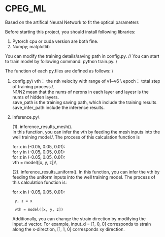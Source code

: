 # CPEG_ML
Based on the artifical Neural Network to fit the optical parameters

Before starting this project, you should install following libraries: 

1. Pytorch cpu or cuda version are both fine.
2. Numpy; matplotlib

You can modify the training details/saving path in config.py. //
You can start to train model by following command: python train.py. \\

The function of each py.files are defined as follows: \\

1. config.py\\
   vth： the nth velocity with range of v1~v6 \\
   epoch： total step of training process.\  
   N1/N2 mean that the nums of nerons in each layer and layesr is the nums of hidden layers.\
   save_path is the training saving path, which include the training results.\
   save_infer_path include the inference results.

2. inference.py\
   
   (1). inference_results_mesh().\
   In this function, you can infer the vth by feeding the mesh inputs into the well training model.\ 
   The process of this calculation function is
   
      for x in (-0.05, 0.05, 0.01):\
        for y in (-0.05, 0.05, 0.01):\
             for z in (-0.05, 0.05, 0.01):\
                 vth = model([x, y, z])\
   
   (2). inference_results_uniform().
   In this function, you can infer the vth by feeding the uniform inputs into the well training model. 
   The process of this calculation function is:

   for x in (-0.05, 0.05, 0.01):

        y, z = x

        vth = model([x, y, z])
   
   Additionally, you can change the strain direction by modifying the input_d vector. For example, input_d = [1, 0, 0] corresponds to strain along the x-direction, [1, 1, 0] corresponds xy direction.

   
